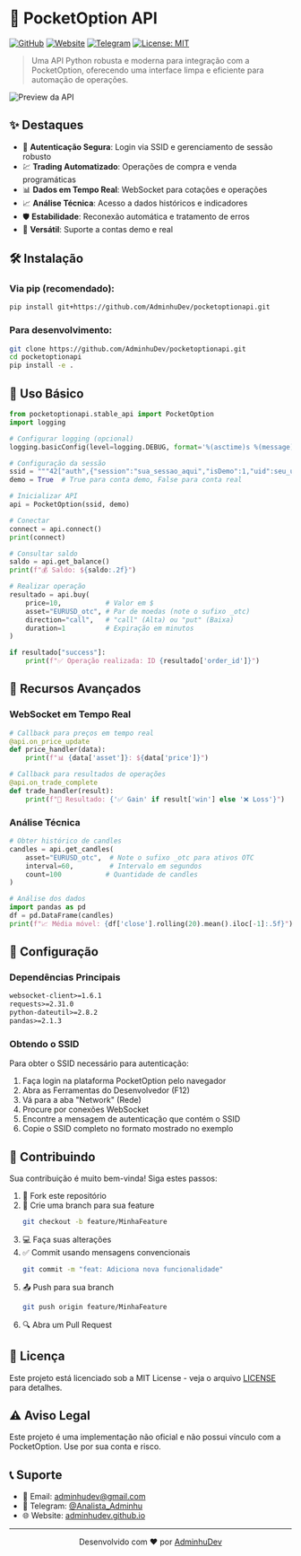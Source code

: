 # 🚀 PocketOption API

[![GitHub](https://img.shields.io/badge/GitHub-AdminhuDev-blue?style=flat-square&logo=github)](https://github.com/AdminhuDev)
[![Website](https://img.shields.io/badge/Website-Portfolio-green?style=flat-square&logo=google-chrome)](https://adminhudev.github.io)
[![Telegram](https://img.shields.io/badge/Telegram-@Analista__Adminhu-blue?style=flat-square&logo=telegram)](https://t.me/Analista_Adminhu)
[![License: MIT](https://img.shields.io/badge/License-MIT-yellow.svg?style=flat-square)](https://opensource.org/licenses/MIT)

> Uma API Python robusta e moderna para integração com a PocketOption, oferecendo uma interface limpa e eficiente para automação de operações.

![Preview da API](https://cdn.pixabay.com/photo/2019/10/09/07/28/development-4536630_1280.png)

## ✨ Destaques

- 🔐 **Autenticação Segura**: Login via SSID e gerenciamento de sessão robusto
- 💹 **Trading Automatizado**: Operações de compra e venda programáticas
- 📊 **Dados em Tempo Real**: WebSocket para cotações e operações
- 📈 **Análise Técnica**: Acesso a dados históricos e indicadores
- 🛡️ **Estabilidade**: Reconexão automática e tratamento de erros
- 🔄 **Versátil**: Suporte a contas demo e real

## 🛠️ Instalação

### Via pip (recomendado):
```bash
pip install git+https://github.com/AdminhuDev/pocketoptionapi.git
```

### Para desenvolvimento:
```bash
git clone https://github.com/AdminhuDev/pocketoptionapi.git
cd pocketoptionapi
pip install -e .
```

## 📖 Uso Básico

```python
from pocketoptionapi.stable_api import PocketOption
import logging

# Configurar logging (opcional)
logging.basicConfig(level=logging.DEBUG, format='%(asctime)s %(message)s')

# Configuração da sessão
ssid = """42["auth",{"session":"sua_sessao_aqui","isDemo":1,"uid":seu_uid_aqui,"platform":2}]"""
demo = True  # True para conta demo, False para conta real

# Inicializar API
api = PocketOption(ssid, demo)

# Conectar
connect = api.connect()
print(connect)

# Consultar saldo
saldo = api.get_balance()
print(f"💰 Saldo: ${saldo:.2f}")

# Realizar operação
resultado = api.buy(
    price=10,           # Valor em $
    asset="EURUSD_otc", # Par de moedas (note o sufixo _otc)
    direction="call",   # "call" (Alta) ou "put" (Baixa)
    duration=1          # Expiração em minutos
)

if resultado["success"]:
    print(f"✅ Operação realizada: ID {resultado['order_id']}")
```

## 🎯 Recursos Avançados

### WebSocket em Tempo Real
```python
# Callback para preços em tempo real
@api.on_price_update
def price_handler(data):
    print(f"📊 {data['asset']}: ${data['price']}")

# Callback para resultados de operações
@api.on_trade_complete
def trade_handler(result):
    print(f"💫 Resultado: {'✅ Gain' if result['win'] else '❌ Loss'}")
```

### Análise Técnica
```python
# Obter histórico de candles
candles = api.get_candles(
    asset="EURUSD_otc",  # Note o sufixo _otc para ativos OTC
    interval=60,         # Intervalo em segundos
    count=100           # Quantidade de candles
)

# Análise dos dados
import pandas as pd
df = pd.DataFrame(candles)
print(f"📈 Média móvel: {df['close'].rolling(20).mean().iloc[-1]:.5f}")
```

## 🔧 Configuração

### Dependências Principais
```txt
websocket-client>=1.6.1
requests>=2.31.0
python-dateutil>=2.8.2
pandas>=2.1.3
```

### Obtendo o SSID
Para obter o SSID necessário para autenticação:

1. Faça login na plataforma PocketOption pelo navegador
2. Abra as Ferramentas do Desenvolvedor (F12)
3. Vá para a aba "Network" (Rede)
4. Procure por conexões WebSocket
5. Encontre a mensagem de autenticação que contém o SSID
6. Copie o SSID completo no formato mostrado no exemplo

## 🤝 Contribuindo

Sua contribuição é muito bem-vinda! Siga estes passos:

1. 🍴 Fork este repositório
2. 🔄 Crie uma branch para sua feature
   ```bash
   git checkout -b feature/MinhaFeature
   ```
3. 💻 Faça suas alterações
4. ✅ Commit usando mensagens convencionais
   ```bash
   git commit -m "feat: Adiciona nova funcionalidade"
   ```
5. 📤 Push para sua branch
   ```bash
   git push origin feature/MinhaFeature
   ```
6. 🔍 Abra um Pull Request

## 📜 Licença

Este projeto está licenciado sob a MIT License - veja o arquivo [LICENSE](LICENSE) para detalhes.

## ⚠️ Aviso Legal

Este projeto é uma implementação não oficial e não possui vínculo com a PocketOption. Use por sua conta e risco.

## 📞 Suporte

- 📧 Email: [adminhudev@gmail.com](mailto:adminhudev@gmail.com)
- 💬 Telegram: [@Analista_Adminhu](https://t.me/Analista_Adminhu)
- 🌐 Website: [adminhudev.github.io](https://adminhudev.github.io)

---

<p align="center">
  Desenvolvido com ❤️ por <a href="https://github.com/AdminhuDev">AdminhuDev</a>
</p> 